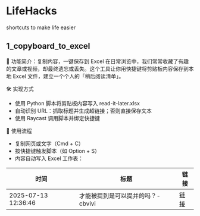 # LifeHacks
shortcuts to make life easier 



## 1_copyboard_to_excel
📌 功能简介：复制内容，一键保存到 Excel
在日常浏览中，我们常常收藏了有趣的文章或视频，却最终遗忘或丢失。这个工具让你用快捷键将剪贴板内容保存到本地 Excel 文件，建立一个个人的「稍后阅读清单」。

🛠️ 实现方式
- 使用 Python 脚本将剪贴板内容写入 read-it-later.xlsx
- 自动识别 URL：抓取标题并生成超链接；否则直接保存文本
- 使用 Raycast 调用脚本并绑定快捷键

🚀 使用流程
- 复制网页或文字（Cmd + C）
- 按快捷键触发脚本（如 Option + S）
- 内容自动写入 Excel 工作表：


| 时间                | 标题                                    | 链接                                  |
|---------------------|-----------------------------------------|---------------------------------------|
| 2025-07-13 12:36:46 | 才能被提到是可以提并的吗？- cbvivi      | [链接](https://cbvivi.today/250712)  |

